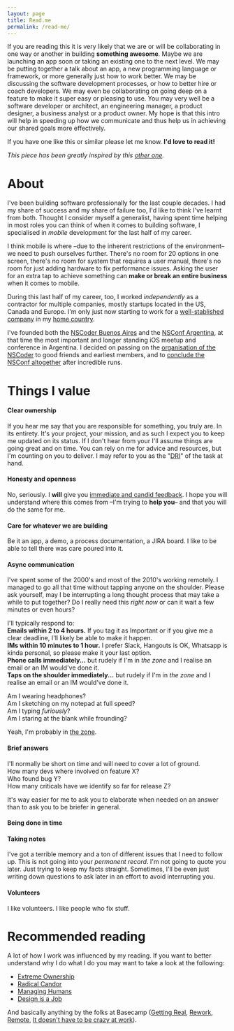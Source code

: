 ```yaml
---
layout: page
title: Read.me
permalink: /read-me/
---
```


If you are reading this it is very likely that we are or will be collaborating in one way or another in building **something awesome**. Maybe we are launching an app soon or taking an existing one to the next level. We may be putting together a talk about an app, a new programming language or framework, or more generally just how to work better. We may be discussing the software development processes, or how to better hire or coach developers. We may even be collaborating on going deep on a feature to make it super easy or pleasing to use. You may very well be a software developer or architect, an engineering manager, a product designer, a business analyst or a product owner. My hope is that this intro will help in speeding up how we communicate and thus help us in achieving our shared goals more effectively.

If you have one like this or similar please let me know. **I'd love to read it!**

_This piece has been greatly inspired by this [other one](https://randsinrepose.com/archives/how-to-rands/)._

# About

I've been building software professionally for the last couple decades. I had my share of success and my share of failure too, I'd like to think I've learnt from both. Thought I consider myself a generalist, having spent time helping in most roles you can think of when it comes to building software, I specialised in _mobile_ development for the last half of my career.

I think mobile is where –due to the inherent restrictions of the environment– we need to push ourselves further. There's no room for 20 options in one screen, there's no room for system that requires a user manual, there's no room for just adding hardware to fix performance issues. Asking the user for an extra tap to achieve something can **make or break an entire business** when it comes to mobile.

During this last half of my career, too, I worked _independently_ as a contractor for multiple companies, mostly startups located in the US, Canada and Europe. I'm only just now starting to work for a [well-stablished company](https://www.globant.com/) in my [home country](https://en.wikipedia.org/wiki/Argentina).

I've founded both the [NSCoder Buenos Aires](https://nscoderba.tumblr.com) and the [NSConf Argentina](http://nsconfarg.com), at that time the most important and longer standing iOS meetup and conference in Argentina. I decided on passing on the [organisation of the NSCoder](https://mariano.zerously.com/post/66670579060/hosting-an-nscoder) to good friends and earliest members, and to [conclude the NSConf altogether](http://zerously.com/2019/10/13/nsconf-arg-end.html) after incredible runs.

# Things I value

#### Clear ownership

If you hear me say that you are responsible for something, you truly are. In its entirety. It's your project, your mission, and as such I expect you to keep me updated on its status. If I don't hear from your I'll assume things are going great and on time. You can rely on me for advice and resources, but I'm counting on you to deliver. I may refer to you as the "[DRI](https://www.forbes.com/sites/quora/2012/10/02/how-well-does-apples-directly-responsible-individual-dri-model-work-in-practice/#c858327194c4)" of the task at hand.

#### Honesty and openness

No, seriously. I **will** give you [immediate and candid feedback](https://www.youtube.com/watch?v=f-Tcr0T9Tyw). I hope you will understand where this comes from –I'm trying to **help you**– and that you will do the same for me.

#### Care for whatever we are building

Be it an app, a demo, a process documentation, a JIRA board. I like to be able to tell there was care poured into it.

#### Async communication

I've spent some of the 2000's and most of the 2010's working remotely. I managed to go all that time without tapping anyone on the shoulder. Please ask yourself, may I be interrupting a long thought process that may take a while to put together? Do I really need this _right now_ or can it wait a few minutes or even hours?

I'll typically respond to:  
**Emails within 2 to 4 hours.** If you tag it as Important or if you give me a clear deadline, I'll likely be able to make it happen.  
**IMs within 10 minutes to 1 hour.** I prefer Slack, Hangouts is OK, Whatsapp is kinda personal, so please make it your last option.  
**Phone calls immediately...** but rudely if I'm in _the zone_ and I realise an email or an IM would've done it.  
**Taps on the shoulder immediately...** but rudely if I'm in _the zone_ and I realise an email or an IM would've done it.

Am I wearing headphones?  
Am I sketching on my notepad at full speed?  
Am I typing _furiously_?  
Am I staring at the blank while frounding?

Yeah, I'm probably in [the zone](https://randsinrepose.com/archives/a-nerd-in-a-cave/).

#### Brief answers

I'll normally be short on time and will need to cover a lot of ground.  
How many devs where involved on feature X?  
Who found bug Y?  
How many criticals have we identify so far for release Z?  

It's way easier for me to ask you to elaborate when needed on an answer than to ask you to be briefer in general.

#### Being done in time


#### Taking notes

I've got a terrible memory and a ton of different issues that I need to follow up. This is not going into your _permanent record_. I'm not going to quote you later. Just trying to keep my facts straight. Sometimes, I'll be even just writing down questions to ask later in an effort to avoid interrupting you.

#### Volunteers

I like volunteers. I like people who fix stuff.


# Recommended reading
A lot of how I work was influenced by my reading. If you want to better understand why I do what I do you may want to take a look at the following:
- [Extreme Ownership](https://www.amazon.com/gp/product/B0739PYQSS/)
- [Radical Candor](https://www.amazon.com/gp/product/B01LW1LESC/)
- [Managing Humans](https://www.amazon.com/gp/product/B01J53IE1O/)
- [Design is a Job](https://www.amazon.com/Design-Job-Mike-Monteiro/dp/1937557049)

And basically anything by the folks at Basecamp ([Getting Real](https://www.amazon.com/Getting-Real-Smarter-Successful-Application/dp/0578012812/), [Rework](https://www.amazon.com/Rework-Jason-Fried-ebook/dp/B002MUAJ2A/), [Remote](https://www.amazon.com/Remote-Office-Required-Jason-Fried-ebook/dp/B00C0ALZ0W/), [It doesn't have to be crazy at work](https://www.amazon.com/gp/product/B079WV79TK/)).